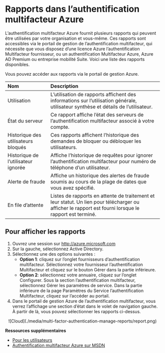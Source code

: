 <properties
    pageTitle="Rapports de l’authentification multifacteur Azure"
    description="Cela explique comment utiliser la fonctionnalité de l’authentification multifacteur Azure - rapports."
    services="multi-factor-authentication"
    documentationCenter=""
    authors="kgremban"
    manager="femila"
    editor="curtand"/>

<tags
    ms.service="multi-factor-authentication"
    ms.workload="identity"
    ms.tgt_pltfrm="na"
    ms.devlang="na"
    ms.topic="article"
    ms.date="08/04/2016"
    ms.author="kgremban"/>

# <a name="reports-in-azure-multi-factor-authentication"></a>Rapports dans l’authentification multifacteur Azure

L’authentification multifacteur Azure fournit plusieurs rapports qui peuvent être utilisées par votre organisation et vous-même. Ces rapports sont accessibles via le portail de gestion de l’authentification multifacteur, qui nécessite que vous disposez d’une licence Azure l’authentification Multifacteur fournisseur, ou un authentification Multifacteur Azure, Azure AD Premium ou entreprise mobilité Suite. Voici une liste des rapports disponibles.

Vous pouvez accéder aux rapports via le portail de gestion Azure.

Nom| Description
:------------- | :------------- |
Utilisation | L’utilisation de rapports affichent des informations sur l’utilisation générale, utilisateur synthèse et détails de l’utilisateur.
État du serveur|Ce rapport affiche l’état des serveurs de l’authentification multifacteur associé à votre compte.
Historique des utilisateurs bloqués|Ces rapports affichent l’historique des demandes de bloquer ou débloquer les utilisateurs.
Historique de l’utilisateur ignorée|Affiche l’historique de requêtes pour ignorer l’authentification multifacteur pour numéro de téléphone d’un utilisateur.
Alerte de fraude|Affiche un historique des alertes de fraude soumis au cours de la plage de dates que vous avez spécifié.
En file d’attente|Listes de rapports en attente de traitement et leur statut. Un lien pour télécharger ou afficher le rapport est fourni lorsque le rapport est terminé.

## <a name="to-view-reports"></a>Pour afficher les rapports

1.  Ouvrez une session sur http://azure.microsoft.com
2.  Sur la gauche, sélectionnez Active Directory.
3.  Sélectionnez une des options suivantes :
    - **Option 1**: cliquez sur l’onglet fournisseurs d’authentification multifacteur. Sélectionnez votre fournisseur l’authentification Multifacteur et cliquez sur le bouton Gérer dans la partie inférieure.
    - **Option 2**: sélectionnez votre annuaire, cliquez sur l’onglet Configurer. Sous la section l’authentification multifacteur, sélectionnez Gérer les paramètres de service. Dans la partie inférieure de la page Paramètres du Service l’authentification Multifacteur, cliquez sur l’accéder au portail.
4.  Dans le portail de gestion Azure de l’authentification multifacteur, vous verrez l’affichage une section d’état dans le volet de navigation gauche. À partir de là, vous pouvez sélectionner les rapports ci-dessus.

<center>![Cloud](./media/multi-factor-authentication-manage-reports/report.png)</center>


**Ressources supplémentaires**

* [Pour les utilisateurs](./end-user/multi-factor-authentication-end-user.md)
* [Authentification multifacteur Azure sur MSDN](https://msdn.microsoft.com/library/azure/dn249471.aspx)
